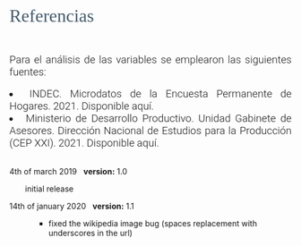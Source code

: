 <p style="font-family: Encode Sans semiBold; font-size:24pt; color:#455B6C">
    Referencias
</p>

<br>

<div style="text-align: justify; font-size:14pt; font-family:Roboto light">
Para el análisis de las variables se emplearon las siguientes fuentes: 
</div>

<br>

<div style="text-align: justify; font-size:14pt; font-family:Roboto light">
 <li>
INDEC. Microdatos de la Encuesta Permanente de Hogares. 2021. <a https://www.indec.gob.ar/indec/web/Institucional-Indec-BasesDeDatos">Disponible aquí</a>.
</li>

 <li>
Ministerio de Desarrollo Productivo. Unidad Gabinete de Asesores. Dirección Nacional de Estudios para la Producción (CEP XXI). 2021. <a https://datos.gob.ar/dataset/produccion-porcentaje-puestos-ocupados-por-mujeres-por-sector-actividad">Disponible aquí</a>.
</li>
</div>




<br>
<p style=" font-size:14px; text-align:justify;">
4th of march 2019&nbsp;&nbsp;
<b>version:</b> 1.0
<ul style="padding-left:2em">
 <li">initial release</li>
</ul></p2>
</p>
14th of january 2020&nbsp;&nbsp;
<b>version:</b> 1.1
<ul style="padding-left:5em">
 <li type="square">fixed the wikipedia image bug (spaces replacement with underscores in the url)</li>
</ul></p2>
</p>